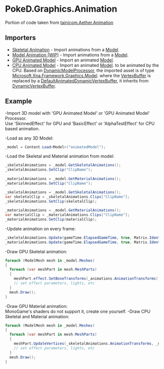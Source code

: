 # PokeD.Graphics.Animation

Portion of code taken from [tainicom.Aether.Animation](https://github.com/tainicom/Aether.Extras/tree/master/Animation)

## Importers
* [Skeletal Animation](https://github.com/PokeD/PokeD.Graphics.Animation/blob/master/PokeD.Graphics.Content.Pipeline.Animation/Processors/SkeletalAnimationsProcessor.cs) - Import animations from a [Model](https://github.com/MonoGame/MonoGame/blob/master/MonoGame.Framework/Graphics/Model.cs).
* [Model Animation (WIP)](https://github.com/PokeD/PokeD.Graphics.Animation/blob/master/PokeD.Graphics.Content.Pipeline.Animation/Processors/MaterialAnimationsProcessor.cs) - Import animations from a [Model](https://github.com/MonoGame/MonoGame/blob/master/MonoGame.Framework/Graphics/Model.cs).
* [GPU Animated Model](https://github.com/PokeD/PokeD.Graphics.Animation/blob/master/PokeD.Graphics.Content.Pipeline.Animation/Processors/CPUAnimatedModelProcessor.cs) - Import an animated [Model](https://github.com/MonoGame/MonoGame/blob/master/MonoGame.Framework/Graphics/Model.cs).
* [CPU Animated Model](https://github.com/PokeD/PokeD.Graphics.Animation/blob/master/PokeD.Graphics.Content.Pipeline.Animation/Processors/CPUAnimatedModelProcessor.cs) - Import an animated [Model](https://github.com/MonoGame/MonoGame/blob/master/MonoGame.Framework/Graphics/Model.cs). to be animated by the CPU. Based on [DynamicModelProcessor](https://github.com/PokeD/PokeD.Graphics.Animation/blob/master/PokeD.Graphics.Content.Pipeline.Animation/Processors/DynamicModelProcessor.cs), the imported asset is of type [Microsoft.Xna.Framework.Graphics.Model](https://github.com/MonoGame/MonoGame/blob/master/MonoGame.Framework/Graphics/Model.cs). where the [VertexBuffer](https://github.com/MonoGame/MonoGame/blob/master/MonoGame.Framework/Graphics/Vertices/VertexBuffer.cs) is replaced by a [DefaultAnimatedDynamicVertexBuffer](https://github.com/PokeD/PokeD.Graphics.Animation/blob/master/PokeD.Graphics.Animation/SkeletalAnimation/DefaultAnimatedDynamicVertexBuffer.cs), it inherits from [DynamicVertexBuffer](https://github.com/MonoGame/MonoGame/blob/master/MonoGame.Framework/Graphics/Vertices/DynamicVertexBuffer.cs).
  
  
## Example
-Import 3D model with 'GPU Animated Model' or 'GPU Animated Model' Processor.  
Use 'SkinnedEffect' for GPU and 'BasicEffect' or 'AlphaTestEffect' for CPU based animation.

-Load as any 3D Model:
```csharp
_model = Content.Load<Model>("animatedModel");
```
-Load the Skeletal and Material animation from model:
```csharp
_skeletalAnimations = _model.GetSkeletalAnimations();
_skeletalAnimations.SetClip("ClipName");
  
_materialAnimations = _model.GetMaterialAnimations();
_materialAnimations.SetClip("ClipName");
```
```csharp
_skeletalAnimations = _model.GetSkeletalAnimations();
var skeletalClip = _skeletalAnimations.Clips["ClipName"];
_skeletalAnimations.SetClip(skeletalClip);
  
_materialAnimations = _model.GetMaterialAnimations();
var materialClip = _materialAnimations.Clips["ClipName"];
_materialAnimations.SetClip(materialClip);
```
-Update animation on every frame:
```csharp
_skeletalAnimations.Update(gameTime.ElapsedGameTime, true, Matrix.Identity);
_materialAnimations.Update(gameTime.ElapsedGameTime, true, Matrix.Identity);
```
-Draw GPU Skeletal animation:
```csharp
foreach (ModelMesh mesh in _model.Meshes)
{
  foreach (var meshPart in mesh.MeshParts)
  {
    meshPart.effect.SetBoneTransforms(_animations.AnimationTransforms);
    // set effect parameters, lights, etc          
  }
  mesh.Draw();
}
```
-Draw GPU Material animation:  
MonoGame's shaders do not support it, create one yourself.
-Draw CPU Skeletal and Material animation:
```csharp
foreach (ModelMesh mesh in _model.Meshes)
{
  foreach (var meshPart in mesh.MeshParts)
  {
    meshPart.UpdateVertices(_skeletalAnimations.AnimationTransforms, _materialAnimations.AnimationTransforms);
    // set effect parameters, lights, etc
  }
  mesh.Draw();
}
```
